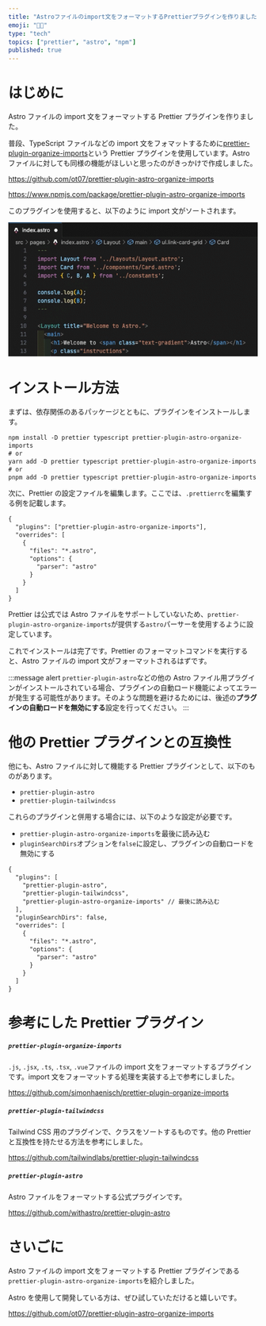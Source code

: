 ```yaml
---
title: "Astroファイルのimport文をフォーマットするPrettierプラグインを作りました"
emoji: "🧑‍🚀"
type: "tech"
topics: ["prettier", "astro", "npm"]
published: true
---
```


# はじめに

Astro ファイルの import 文をフォーマットする Prettier プラグインを作りました。

普段、TypeScript ファイルなどの import 文をフォマットするために[prettier-plugin-organize-imports](https://github.com/simonhaenisch/prettier-plugin-organize-imports)という Prettier プラグインを使用しています。Astro ファイルに対しても同様の機能がほしいと思ったのがきっかけで作成しました。

https://github.com/ot07/prettier-plugin-astro-organize-imports

https://www.npmjs.com/package/prettier-plugin-astro-organize-imports

このプラグインを使用すると、以下のように import 文がソートされます。

![](/images/prettier-plugin-astro-organize-imports/demo.gif)

# インストール方法

まずは、依存関係のあるパッケージとともに、プラグインをインストールします。

```shell
npm install -D prettier typescript prettier-plugin-astro-organize-imports
# or
yarn add -D prettier typescript prettier-plugin-astro-organize-imports
# or
pnpm add -D prettier typescript prettier-plugin-astro-organize-imports
```

次に、Prettier の設定ファイルを編集します。ここでは、`.prettierrc`を編集する例を記載します。

```json: .prettierrc
{
  "plugins": ["prettier-plugin-astro-organize-imports"],
  "overrides": [
    {
      "files": "*.astro",
      "options": {
        "parser": "astro"
      }
    }
  ]
}
```

Prettier は公式では Astro ファイルをサポートしていないため、`prettier-plugin-astro-organize-imports`が提供する`astro`パーサーを使用するように設定しています。

これでインストールは完了です。Prettier のフォーマットコマンドを実行すると、Astro ファイルの import 文がフォーマットされるはずです。

:::message alert
`prettier-plugin-astro`などの他の Astro ファイル用プラグインがインストールされている場合、プラグインの自動ロード機能によってエラーが発生する可能性があります。そのような問題を避けるためには、後述の**プラグインの自動ロードを無効にする**設定を行ってください。
:::

# 他の Prettier プラグインとの互換性

他にも、Astro ファイルに対して機能する Prettier プラグインとして、以下のものがあります。

- `prettier-plugin-astro`
- `prettier-plugin-tailwindcss`

これらのプラグインと併用する場合には、以下のような設定が必要です。

- `prettier-plugin-astro-organize-imports`を最後に読み込む
- `pluginSearchDirs`オプションを`false`に設定し、プラグインの自動ロードを無効にする

```json: .prettierrc
{
  "plugins": [
    "prettier-plugin-astro",
    "prettier-plugin-tailwindcss",
    "prettier-plugin-astro-organize-imports" // 最後に読み込む
  ],
  "pluginSearchDirs": false,
  "overrides": [
    {
      "files": "*.astro",
      "options": {
        "parser": "astro"
      }
    }
  ]
}
```

# 参考にした Prettier プラグイン

##### `prettier-plugin-organize-imports`

`.js`, `.jsx`, `.ts`, `.tsx`, `.vue`ファイルの import 文をフォーマットするプラグインです。import 文をフォーマットする処理を実装する上で参考にしました。

https://github.com/simonhaenisch/prettier-plugin-organize-imports

##### `prettier-plugin-tailwindcss`

Tailwind CSS 用のプラグインで、クラスをソートするものです。他の Prettier と互換性を持たせる方法を参考にしました。

https://github.com/tailwindlabs/prettier-plugin-tailwindcss

##### `prettier-plugin-astro`

Astro ファイルをフォーマットする公式プラグインです。

https://github.com/withastro/prettier-plugin-astro

# さいごに

Astro ファイルの import 文をフォーマットする Prettier プラグインである`prettier-plugin-astro-organize-imports`を紹介しました。

Astro を使用して開発している方は、ぜひ試していただけると嬉しいです。

https://github.com/ot07/prettier-plugin-astro-organize-imports
